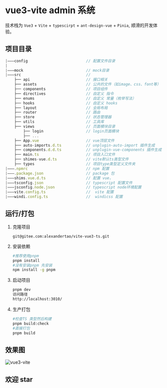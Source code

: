 # vue3-vite admin 系统

技术栈为 `Vue3` + `Vite` + `typescirpt` + `ant-design-vue` + `Pinia`, 顺滑的开发体验。

## 项目目录

```js
|———config                          // 配置文件目录
|
|———mock                            // mock目录
|———src                             //
    ├── api                         // 接口相关
    ├── assets                      // 公共的文件（如image、css、font等）
    ├── components                  // 项目组件
    ├── directives                  // 自定义 指令
    ├── enums                       // 自定义 常量（枚举写法）
    ├── hooks                       // 自定义 hooks
    ├── layout                      // 全局布局
    ├── router                      // 路由
    ├── store                       // 状态管理器
    ├── utils                       // 工具库
    ├── views                       // 页面模块目录
        ├── login                   // login页面模块
        ├── ...
    ├── App.vue                     // vue顶层文件
    ├── auto-imports.d.ts           // unplugin-auto-import 插件生成
    ├── components.d.d.ts           // unplugin-vue-components 插件生成
    ├── main.ts                     // 项目入口文件
    ├── shimes-vue.d.ts             // vite默认ts类型文件
    ├── types                       // 项目type类型定义文件夹
|———.npmrc                          // npm 配置
|———.package.json                   // package 包
|———shims.vue.d.ts                  // 配置 vue，
|———tsconfig.json                   // typescript 配置文件
|———jsconfig.node.json              // typescript node环境配置
|———vite.config.ts                  //  vite 配置
|———windi.config.ts                 //  windicss 配置

```

## 运行/打包

1. 克隆项目

   `git@gitee.com:alexandertao/vite-vue3-ts.git`

2. 安装依赖

   ```sh
   #推荐使用pnpm
   pnpm install
   #没有安装pnpm 先安装
   npm install -g pnpm
   ```

3. 启动项目

   ```sh
   pnpm dev
   访问路径
   http://localhost:3010/
   ```

4. 生产打包

   ```sh
   #检查TS 类型然后构建
   pnpm build:check
   #直接打包
   pnpm build
   ```

## 效果图

![vue3-vite](https://cdn.jsdelivr.net/gh/alexsz2012/CDN@1.1/images/vue3-vite-admin-home.png)

## 欢迎 star

